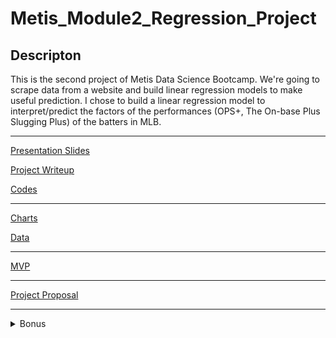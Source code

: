 # Metis_Module2_Regression_Project
## Descripton

This is the second project of Metis Data Science Bootcamp. We're going to scrape data from a website and build linear regression models to make useful prediction. I chose to build a linear regression model to interpret/predict the factors of the performances (OPS+, The On-base Plus Slugging Plus) of the batters in MLB.

***

[Presentation Slides](final_presentation.pdf)

[Project Writeup](project_writeup.md)

[Codes](codes/)

***

[Charts](images/)

[Data](data/)

***

[MVP](mvp.md)

***

[Project Proposal](project_proposal.md)

***

<details>
  <summary>Bonus</summary>
  
#### 2020 Season (short season)
389 players >= 60 plate apperances  
Adjust R-squared: 0.532
MAE: 19.555
![](images/2020_data_diagnostic.png)

</details>
